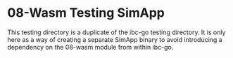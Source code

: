 # 08-Wasm Testing SimApp

This testing directory is a duplicate of the ibc-go testing directory.
It is only here as a way of creating a separate SimApp binary to avoid introducing a dependency on the 08-wasm
module from within ibc-go.